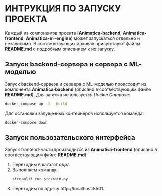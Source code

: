 # ИНТРУКЦИЯ ПО ЗАПУСКУ ПРОЕКТА

Каждый из компонентов проекта
(**Animatica-backend**, **Animatica-frontend**, **Animatica-ml-engine**)
может запускаться отдельно и независимо. В соответствующих архивах присутствуют файлы
**README.md** с подробным описанием к их запуску.

## Запуск backend-сервера и сервера с ML-моделью

 Запуск backend-сервера и сервера с ML-моделью происходит из компонента **Animatica-backend** (описано в соотвествующим файле **README.md**).
Для запуска используется *Docker Compose*:

```bash
docker-compose up -d --build
```

Для остановки запущенных контейнеров используется команда:

```bash
docker-compose down
```

## Запуск пользовательского интерфейса

Запуск frontend-части производится из **Animatica-frontend**
(описано в соотвествующим файле **README.md**):

1. Переходим в каталог *app/*.
2. Выполняем команду:    
    ```bash
    streamlit run src/main.py
    ```
3. Переходим по адресу http://localhost:8501.